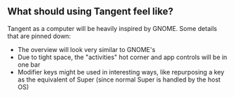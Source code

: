 ## What should using Tangent feel like?

Tangent as a computer will be heavily inspired by GNOME. Some details that are pinned down:
- The overview will look very similar to GNOME's
- Due to tight space, the "activities" hot corner and app controls will be in one bar
- Modifier keys might be used in interesting ways, like repurposing a key as the equivalent of Super (since normal Super is handled by the host OS)

